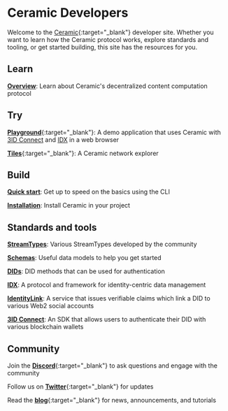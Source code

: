 # Ceramic Developers

Welcome to the [Ceramic](https://ceramic.network){:target="_blank"} developer site. Whether you want to learn how the Ceramic protocol works, explore standards and tooling, or get started building, this site has the resources for you.

## **Learn**

[**Overview**](./overview.md): Learn about Ceramic's decentralized content computation protocol

## **Try**

[**Playground**](https://playground.ceramic.dev){:target="_blank"}: A demo application that uses Ceramic with [3ID Connect](../tools/authentication/3id-connect.md) and [IDX](../tools/identity/idx.md) in a web browser

[**Tiles**](https://tiles.ceramic.community){:target="_blank"}: A Ceramic network explorer

## **Build**

[**Quick start**](../build/quick-start.md): Get up to speed on the basics using the CLI

[**Installation**](../build/installation.md): Install Ceramic in your project

## **Standards and tools**

[**StreamTypes**](../streamtypes/tile-document/overview.md): Various StreamTypes developed by the community

[**Schemas**](../streamtypes/tile-document/schemas/basic-profile.md): Useful data models to help you get started

[**DIDs**](../authentication/dids/3id.md): DID methods that can be used for authentication

[**IDX**](../tools/identity/idx.md): A protocol and framework for identity-centric data management

[**IdentityLink**](../tools/identity/identitylink.md): A service that issues verifiable claims which link a DID to various Web2 social accounts

[**3ID Connect**](../authentication/wallets/3id-connect.md): An SDK that allows users to authenticate their DID with various blockchain wallets


## **Community**

Join the [**Discord**](https://chat.ceramic.network){:target="_blank"} to ask questions and engage with the community

Follow us on [**Twitter**](https://twitter.com/ceramicnetwork){:target="_blank"} for updates

Read the [**blog**](https://blog.ceramic.network){:target="_blank"} for news, announcements, and tutorials

</br>
</br>
</br>
